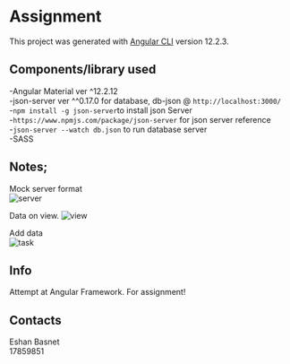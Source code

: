 # Assignment

This project was generated with [Angular CLI](https://github.com/angular/angular-cli) version 12.2.3.

## Components/library used
-Angular Material ver ^12.2.12  
-json-server ver ^^0.17.0 for database, db-json @ `http://localhost:3000/`  
  -`npm install -g json-server`to install json Server   
  -`https://www.npmjs.com/package/json-server` for json server reference  
  -`json-server --watch db.json` to run database server  
-SASS

## Notes;
Mock server format  
![server](https://user-images.githubusercontent.com/87816481/141360596-42a4409c-4dfe-42cb-a000-9567ef98428e.PNG)  
  
Data on view. 
![view](https://user-images.githubusercontent.com/87816481/141360451-ae897439-d08b-46f1-97c0-8fe0d1b34511.PNG)
  
Add data  
![task](https://user-images.githubusercontent.com/87816481/141361030-6c3e6da1-c30a-4b7a-b001-00f1f36b11e3.PNG)

## Info
Attempt at Angular Framework. For assignment! 

## Contacts
Eshan Basnet  
17859851



